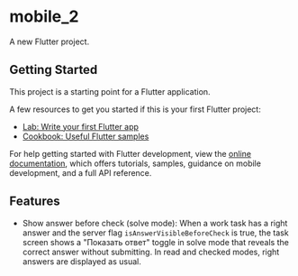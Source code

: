 # mobile_2

A new Flutter project.

## Getting Started

This project is a starting point for a Flutter application.

A few resources to get you started if this is your first Flutter project:

- [Lab: Write your first Flutter app](https://docs.flutter.dev/get-started/codelab)
- [Cookbook: Useful Flutter samples](https://docs.flutter.dev/cookbook)

For help getting started with Flutter development, view the
[online documentation](https://docs.flutter.dev/), which offers tutorials,
samples, guidance on mobile development, and a full API reference.

## Features

- Show answer before check (solve mode): When a work task has a right answer and the server flag `isAnswerVisibleBeforeCheck` is true, the task screen shows a "Показать ответ" toggle in solve mode that reveals the correct answer without submitting. In read and checked modes, right answers are displayed as usual.
